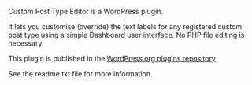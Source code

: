 Custom Post Type Editor is a WordPress plugin.

It lets you customise (override) the text labels for any registered custom post type using a simple Dashboard user interface. No PHP file editing is necessary.

This plugin is published in the [WordPress.org plugins repository](http://wordpress.org/extend/plugins/cpt-editor/)

See the readme.txt file for more information.